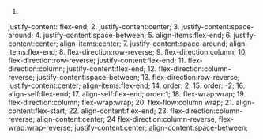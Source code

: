 1.
justify-content: flex-end;
2.
justify-content:center;
3.
justify-content:space-around;
4.
justify-content:space-between;
5.
align-items:flex-end;
6.
justify-content:center;
align-items:center;
7.
justify-content:space-around;
align-items:flex-end;
8.
flex-direction:row-reverse;
9.
flex-direction:column;
10.
flex-direction:row-reverse;
justify-content:flex-end;
11.
flex-direction:column;
justify-content:flex-end;
12.
flex-direction:column-reverse;
justify-content:space-between;
13.
flex-direction:row-reverse;
justify-content:center;
align-items:flex-end;
14.
order: 2;
15.
order: -2;
16.
align-self:flex-end;
17.
align-self:flex-end;
order:1;
18.
flex-wrap:wrap;
19.
flex-direction:column;
flex-wrap:wrap;
20.
flex-flow:column wrap;
21.
align-content:flex-start;
22.
align-content:flex-end;
23.
flex-direction:column-reverse;
align-content:center;
24
flex-direction:column-reverse;
flex-wrap:wrap-reverse;
justify-content:center;
align-content:space-between;